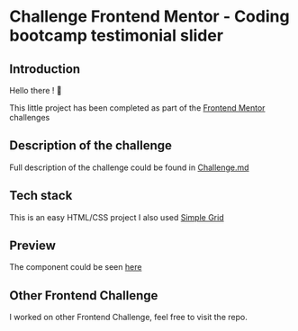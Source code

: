 # Challenge Frontend Mentor - Coding bootcamp testimonial slider

## Introduction

Hello there ! 👋

This little project has been completed as part of the [Frontend Mentor](https://www.frontendmentor.io) challenges

## Description of the challenge

Full description of the challenge could be found in [Challenge.md](Challenge.md)

## Tech stack
This is an easy HTML/CSS project
I also used [Simple Grid](https://simplegrid.io/) 

## Preview
The component could be seen [here](https://fm-coding-bootcamp-testimonial-slider.vercel.app/)

## Other Frontend Challenge

I worked on other Frontend Challenge, feel free to visit the repo.